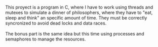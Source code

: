 This proyect is a program in C, where I have to work using threads and mutexes to simulate a dinner of philosophers, where they have to "eat, sleep and think" an specific amount of time. They must be correctly syncronized to avoid dead locks and data races. <br><br>
The bonus part is the same idea but this time using processes and semaphores to manage the resources.
